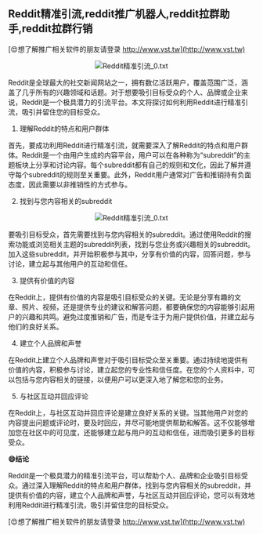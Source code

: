 ## **Reddit精准引流,reddit推广机器人,reddit拉群助手,reddit拉群行销**

[😍想了解推广相关软件的朋友请登录 http://www.vst.tw](http://www.vst.tw)

 <center><img src="https://vst.tw/MP4/tuiguang/png/0.png" alt="Reddit精准引流_0.txt"></center>

Reddit是全球最大的社交新闻网站之一，拥有数亿活跃用户，覆盖范围广泛，涵盖了几乎所有的兴趣领域和话题。对于想要吸引目标受众的个人、品牌或企业来说，Reddit是一个极具潜力的引流平台。本文将探讨如何利用Reddit进行精准引流，吸引并留住您的目标受众。

1. 理解Reddit的特点和用户群体

首先，要成功利用Reddit进行精准引流，就需要深入了解Reddit的特点和用户群体。Reddit是一个由用户生成的内容平台，用户可以在各种称为“subreddit”的主题板块上分享和讨论内容。每个subreddit都有自己的规则和文化，因此了解并遵守每个subreddit的规则至关重要。此外，Reddit用户通常对广告和推销持有负面态度，因此需要以非推销性的方式参与。

2. 找到与您内容相关的subreddit

 <center><img src="https://vst.tw/MP4/tuiguang/png/4.png" alt="Reddit精准引流_0.txt"></center>

要吸引目标受众，首先需要找到与您内容相关的subreddit。通过使用Reddit的搜索功能或浏览相关主题的subreddit列表，找到与您业务或兴趣相关的subreddit。加入这些subreddit，并开始积极参与其中，分享有价值的内容，回答问题，参与讨论，建立起与其他用户的互动和信任。

3. 提供有价值的内容

在Reddit上，提供有价值的内容是吸引目标受众的关键。无论是分享有趣的文章、照片、视频，还是提供专业的建议和解答问题，都要确保您的内容能够引起用户的兴趣和共鸣。避免过度推销和广告，而是专注于为用户提供价值，并建立起与他们的良好关系。

4. 建立个人品牌和声誉

在Reddit上建立个人品牌和声誉对于吸引目标受众至关重要。通过持续地提供有价值的内容，积极参与讨论，建立起您的专业性和信任度。在您的个人资料中，可以包括与您内容相关的链接，以便用户可以更深入地了解您和您的业务。

5. 与社区互动并回应评论

在Reddit上，与社区互动并回应评论是建立良好关系的关键。当其他用户对您的内容提出问题或评论时，要及时回应，并尽可能地提供帮助和解答。这不仅能够增加您在社区中的可见度，还能够建立起与用户的互动和信任，进而吸引更多的目标受众。

**😄结论**

Reddit是一个极具潜力的精准引流平台，可以帮助个人、品牌和企业吸引目标受众。通过深入理解Reddit的特点和用户群体，找到与您内容相关的subreddit，并提供有价值的内容，建立个人品牌和声誉，与社区互动并回应评论，您可以有效地利用Reddit进行精准引流，吸引并留住您的目标受众。

[😍想了解推广相关软件的朋友请登录 http://www.vst.tw](http://www.vst.tw)




